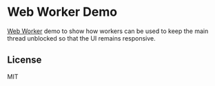 # Web Worker Demo

[Web Worker](https://developer.mozilla.org/en-US/docs/Web/API/Web_Workers_API)
demo to show how workers can be used to keep the main thread unblocked so that
the UI remains responsive.

## License

MIT
